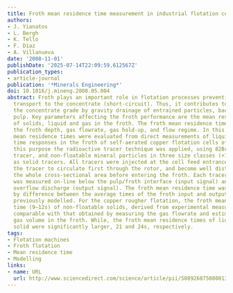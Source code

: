 ```yaml
---
title: Froth mean residence time measurement in industrial flotation cells
authors:
- J. Yianatos
- L. Bergh
- K. Tello
- F. Díaz
- A. Villanueva
date: '2008-11-01'
publishDate: '2025-07-14T22:09:59.612567Z'
publication_types:
- article-journal
publication: '*Minerals Engineering*'
doi: 10.1016/j.mineng.2008.05.004
abstract: Froth plays an important role in flotation processes preventing the pulp
  transport to the concentrate (short-circuit). Thus, it contributes to increasing
  the concentrate grade by gravity drainage of entrained particles, back into the
  pulp. Key parameters affecting the froth performance are the mean residence times
  of solids, liquid and gas in the froth. The froth mean residence time depends on
  the froth depth, gas flowrate, gas hold-up, and flow regime. In this work, the froth
  mean residence times were evaluated from direct measurements of liquid and solid
  time responses in the froth of self-aerated copper flotation cells of 130m3. For
  this purpose the radioactive tracer technique was applied, using 82Br as liquid
  tracer, and non-floatable mineral particles in three size classes (+150; −150+45;−45μm)
  as solid tracers. All tracers were injected at the cell feed entrance, which allowed
  the tracer to circulate first through the rotor, and become well distributed over
  the whole cross-sectional area before entering the froth. Each tracer time response
  was measured on-line below the pulp/froth interface (input signal) and at the concentrate
  overflow discharge (output signal). The froth mean residence time was then obtained
  by difference between the average times of the froth input and output tracer signals,
  previously modelled. For the copper rougher flotation, the froth mean residence
  time (9–12s) of non-floatable solids, derived from experimental measurement, was
  comparable with that obtained by measuring the gas flowrate and estimating the effective
  gas volume in the froth. While, the froth mean residence times of liquid and floatable
  solid were significantly larger, 21 and 24s, respectively.
tags:
- Flotation machines
- Froth flotation
- Mean residence time
- Modelling
links:
- name: URL
  url: http://www.sciencedirect.com/science/article/pii/S0892687508001386
---
```

